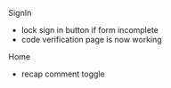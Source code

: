 SignIn
- lock sign in button if form incomplete
- code verification page is now working

Home
- recap comment toggle
